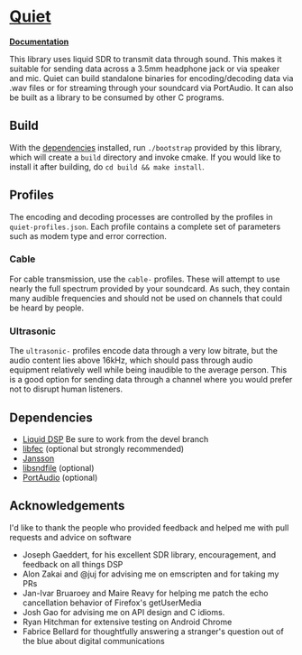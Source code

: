 [Quiet](https://github.com/quiet/quiet/)
===========

**[Documentation](http://quiet.github.io/quiet/)**


This library uses liquid SDR to transmit data through sound. This makes it suitable for sending data across a 3.5mm headphone jack or via speaker and mic. Quiet can build standalone binaries for encoding/decoding data via .wav files or for streaming through your soundcard via PortAudio. It can also be built as a library to be consumed by other C programs.

Build
-----------

With the [dependencies](#dependencies) installed, run `./bootstrap` provided by this library, which will create a `build` directory and invoke cmake. If you would like to install it after building, do `cd build && make install`.

Profiles
-----------
The encoding and decoding processes are controlled by the profiles in `quiet-profiles.json`. Each profile contains a complete set of parameters such as modem type and error correction.

### Cable
For cable transmission, use the `cable-` profiles. These will attempt to use nearly the full spectrum provided by your soundcard. As such, they contain many audible frequencies and should not be used on channels that could be heard by people.

### Ultrasonic
The `ultrasonic-` profiles encode data through a very low bitrate, but the audio content lies above 16kHz, which should pass through audio equipment relatively well while being inaudible to the average person. This is a good option for sending data through a channel where you would prefer not to disrupt human listeners.

Dependencies
-----------
* [Liquid DSP](https://github.com/quiet/liquid-dsp/tree/devel) Be sure to work from the devel branch
* [libfec](https://github.com/quiet/libfec) (optional but strongly recommended)
* [Jansson](https://github.com/akheron/jansson)
* [libsndfile](http://www.mega-nerd.com/libsndfile/) (optional)
* [PortAudio](http://www.portaudio.com/) (optional)

Acknowledgements
-----------
I'd like to thank the people who provided feedback and helped me with pull requests and advice on software

* Joseph Gaeddert, for his excellent SDR library, encouragement, and feedback on all things DSP
* Alon Zakai and @juj for advising me on emscripten and for taking my PRs
* Jan-Ivar Bruaroey and Maire Reavy for helping me patch the echo cancellation behavior of Firefox's getUserMedia
* Josh Gao for advising me on API design and C idioms.
* Ryan Hitchman for extensive testing on Android Chrome
* Fabrice Bellard for thoughtfully answering a stranger's question out of the blue about digital communications
